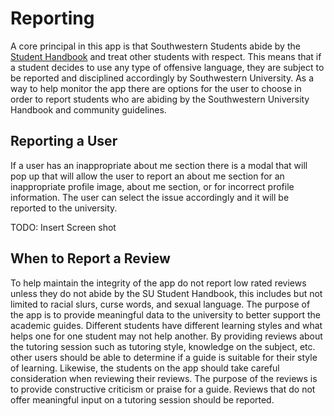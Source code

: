 # Reporting

A core principal in this app is that Southwestern Students abide by the [Student Handbook](https://www.southwestern.edu/life-at-southwestern/student-handbook/) and treat other students with respect. This means that if a student decides to use any type of offensive language, they are subject to be reported and disciplined accordingly by Southwestern University. As a way to help monitor the app there are options for the user to choose in order to report students who are abiding by the Southwestern University Handbook and community guidelines.

## Reporting a User

If a user has an inappropriate about me section there is a modal that will pop up that will allow the user to report an about me section for an inappropriate profile image, about me section, or for incorrect profile information. The user can select the issue accordingly and it will be reported to the university.

TODO: Insert Screen shot

## When to Report a Review

To help maintain the integrity of the app do not report low rated reviews unless they do not abide by the SU Student Handbook, this includes but not limited to racial slurs, curse words, and sexual language. The purpose of the app is to provide meaningful data to the university to better support the academic guides. Different students have different learning styles and what helps one for one student may not help another. By providing reviews about the tutoring session such as tutoring style, knowledge on the subject, etc. other users should be able to determine if a guide is suitable for their style of learning. Likewise, the students on the app should take careful consideration when reviewing their reviews. The purpose of the reviews is to provide constructive criticism or praise for a guide. Reviews that do not offer meaningful input on a tutoring session should be reported. 